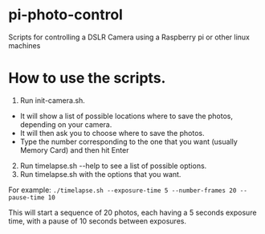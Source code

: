# pi-photo-control
Scripts for controlling a DSLR Camera using a Raspberry pi or other linux machines

# How to use the scripts.
1. Run init-camera.sh.
  - It will show a list of possible locations where to save the photos, depending on your camera.
  - It will then ask you to choose where to save the photos. 
  - Type the number corresponding to the one that you want (usually Memory Card) and then hit Enter
2. Run timelapse.sh --help to see a list of possible options.
3. Run timelapse.sh with the options that you want.

For example:
`./timelapse.sh --exposure-time 5 --number-frames 20 --pause-time 10`

This will start a sequence of 20 photos, each having a 5 seconds exposure time, with a pause of 10 seconds between exposures.
